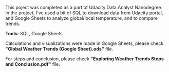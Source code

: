 This poject was completed as a part of Udacity Data Analyst Nanodegree. In the project, I've used a bit of SQL to download data from Udacity portal, and Google Sheets to analyze global/local temperature, and to compare trends.

**Tools:** SQL, Google Sheets

Calculations and visualizations were made in Google Sheets, please check **"Global Weather Trends (Google Sheet).ods"** file.

For steps and conclusion, please check **"Exploring Weather Trends Steps and Conclusion.pdf"** file.
